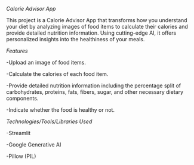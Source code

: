 *Calorie Advisor App*

This project is a Calorie Advisor App that transforms how you understand your diet by analyzing images of food items to calculate their calories and provide detailed nutrition information. Using cutting-edge AI, it offers personalized insights into the healthiness of your meals.

*Features*

-Upload an image of food items.

-Calculate the calories of each food item.

-Provide detailed nutrition information including the percentage split of carbohydrates, proteins, fats, fibers, sugar, and other necessary dietary components.

-Indicate whether the food is healthy or not.

*Technologies/Tools/Libraries Used*

-Streamlit

-Google Generative AI

-Pillow (PIL)

